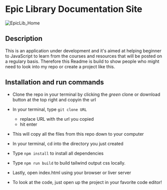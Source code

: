 # Epic Library Documentation Site

![EpicLib_Home](https://user-images.githubusercontent.com/16195731/164947678-c5cbc97d-d9c9-4829-bedf-ee911d08a345.jpg)


## Description

This is an application under development and it's aimed at helping beginner to JavaScript to learn from the courses and resources that will be posted on a regulary basis. Therefore this Readme is build to show people who might need to look into my repo or create a project like this.

## Installation and run commands

- Clone the repo in your terminal by clicking the _green_ clone or download button at the top right and copyin the url
- In your terminal, type `git clone URL`
  - replace URL with the url you copied
  - hit enter
- This will copy all the files from this repo down to your computer
- In your terminal, cd into the directory you just created
- Type `npm install` to install all dependencies
- Type `npm run build` to build tailwind output css locally.
- Lastly, open index.html using your browser or liver server

- To look at the code, just open up the project in your favorite code editor!
